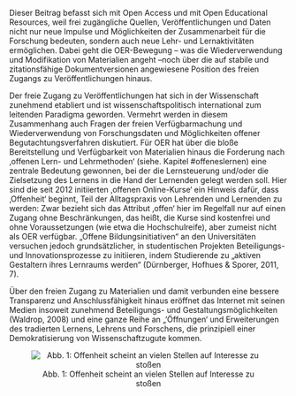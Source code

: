 <!-- filename: 06_Offenheit_von_Lehr-_und_Forschungsressourcen_nur_ein_Trend_oder_ein_neues_Paradigma.md -->
<!-- title: Offenheit von Lehr- und Forschungsressourcen: nur ein Trend oder ein neues Paradigma? -->

Dieser Beitrag befasst sich mit Open Access und mit Open Educational Resources, weil frei zugängliche Quellen, Veröffentlichungen und Daten nicht nur neue Impulse und Möglichkeiten der Zusammenarbeit für die Forschung bedeuten, sondern auch neue Lehr- und Lernaktivitäten ermöglichen. Dabei geht die OER-Bewegung – was die Wiederverwendung und Modifikation von Materialien angeht –noch über die auf stabile und zitationsfähige Dokumentversionen angewiesene Position des freien Zugangs zu Veröffentlichungen hinaus.

Der freie Zugang zu Veröffentlichungen hat sich in der Wissenschaft zunehmend etabliert und ist wissenschaftspolitisch international zum leitenden Paradigma geworden. Vermehrt werden in diesem Zusammenhang auch Fragen der freien Verfügbarmachung und Wiederverwendung von Forschungsdaten und Möglichkeiten offener Begutachtungsverfahren diskutiert. Für OER hat über die bloße Bereitstellung und Verfügbarkeit von Materialien hinaus die Forderung nach ‚offenen Lern- und Lehrmethoden‘ (siehe. Kapitel #offeneslernen) eine zentrale Bedeutung gewonnen, bei der die Lernsteuerung und/oder die Zielsetzung des Lernens in die Hand der Lernenden gelegt werden soll. Hier sind die seit 2012 initiierten ‚offenen Online-Kurse‘ ein Hinweis dafür, dass ‚Offenheit‘ beginnt, Teil der Alltagspraxis von Lehrenden und Lernenden zu werden: Zwar bezieht sich das Attribut ‚offen‘ hier im Regelfall nur auf einen Zugang ohne Beschränkungen, das heißt, die Kurse sind kostenfrei und ohne Voraussetzungen (wie etwa die Hochschulreife), aber zumeist nicht als OER verfügbar. „Offene Bildungsinitiativen“ an den Universitäten versuchen jedoch grundsätzlicher, in studentischen Projekten Beteiligungs- und Innovationsprozesse zu initiieren, indem Studierende zu „aktiven Gestaltern ihres Lernraums werden“ (Dürnberger, Hofhues &amp; Sporer, 2011, 7).

Über den freien Zugang zu Materialien und damit verbunden eine bessere Transparenz und Anschlussfähigkeit hinaus eröffnet das Internet mit seinen Medien insoweit zunehmend Beteiligungs- und Gestaltungsmöglichkeiten (Waldrop, 2008) und eine ganze Reihe an „‘Öffnungen‘ und Erweiterungen des tradierten Lernens, Lehrens und Forschens, die prinzipiell einer Demokratisierung von Wissenschaftzugute kommen.

<center><figure>
  <img src="https://raw.githubusercontent.com/ed-tech-at/L3T/refs/heads/main/30_Offene_Lehr-_und_Forschungsressourcen/img/01_Offenheit_scheint_an_vielen_Stellen_auf_Interesse_zu_stoen.jpg" alt="Abb. 1: Offenheit scheint an vielen Stellen auf Interesse zu stoßen">
  <figcaption>Abb. 1: Offenheit scheint an vielen Stellen auf Interesse zu stoßen</figcaption>
</figure></center>

